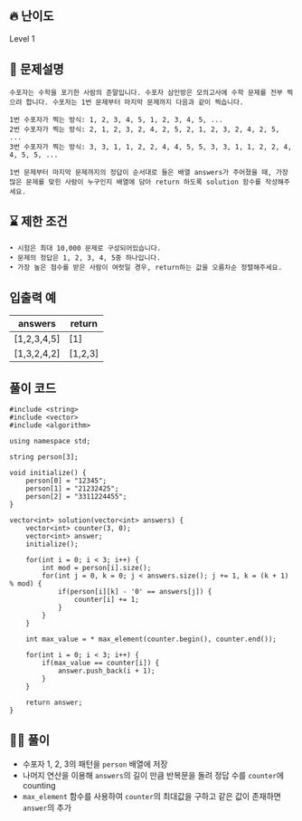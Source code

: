 ## 🔥 난이도
Level 1

## 📝 문제설명
```
수포자는 수학을 포기한 사람의 준말입니다. 수포자 삼인방은 모의고사에 수학 문제를 전부 찍으려 합니다. 수포자는 1번 문제부터 마지막 문제까지 다음과 같이 찍습니다.

1번 수포자가 찍는 방식: 1, 2, 3, 4, 5, 1, 2, 3, 4, 5, ...
2번 수포자가 찍는 방식: 2, 1, 2, 3, 2, 4, 2, 5, 2, 1, 2, 3, 2, 4, 2, 5, ...
3번 수포자가 찍는 방식: 3, 3, 1, 1, 2, 2, 4, 4, 5, 5, 3, 3, 1, 1, 2, 2, 4, 4, 5, 5, ...

1번 문제부터 마지막 문제까지의 정답이 순서대로 들은 배열 answers가 주어졌을 때, 가장 많은 문제를 맞힌 사람이 누구인지 배열에 담아 return 하도록 solution 함수를 작성해주세요.
```

## ⌛️ 제한 조건
```
• 시험은 최대 10,000 문제로 구성되어있습니다.
• 문제의 정답은 1, 2, 3, 4, 5중 하나입니다.
• 가장 높은 점수를 받은 사람이 여럿일 경우, return하는 값을 오름차순 정렬해주세요.
```

## 입출력 예
answers|return
--|--
[1,2,3,4,5]|[1]
[1,3,2,4,2]|[1,2,3]

## 풀이 코드
```
#include <string>
#include <vector>
#include <algorithm>

using namespace std;

string person[3];

void initialize() {
    person[0] = "12345";
    person[1] = "21232425";
    person[2] = "3311224455";
}

vector<int> solution(vector<int> answers) {
    vector<int> counter(3, 0);
    vector<int> answer;
    initialize();
    
    for(int i = 0; i < 3; i++) {
        int mod = person[i].size();
        for(int j = 0, k = 0; j < answers.size(); j += 1, k = (k + 1) % mod) {
            if(person[i][k] - '0' == answers[j]) {
                counter[i] += 1;
            }
        }
    }
    
    int max_value = * max_element(counter.begin(), counter.end());
    
    for(int i = 0; i < 3; i++) {
        if(max_value == counter[i]) {
            answer.push_back(i + 1);
        }
    }
        
    return answer;
}
```

## ✍🏻 풀이
- 수포자 1, 2, 3의 패턴을 `person` 배열에 저장
- 나머지 연산을 이용해 `answers`의 길이 만큼 반복문을 돌려 정답 수를 `counter`에 counting
- `max_element` 함수를 사용하여 `counter`의 최대값을 구하고 같은 값이 존재하면 `answer`의 추가